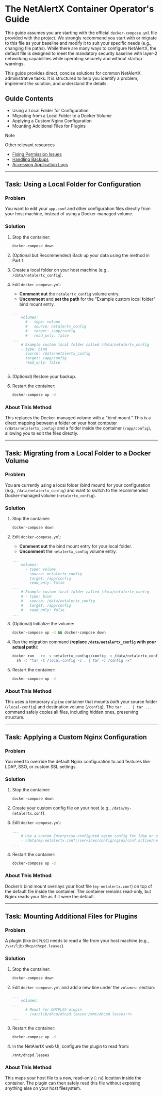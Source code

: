 # The NetAlertX Container Operator's Guide

This guide assumes you are starting with the official `docker-compose.yml` file provided with the project. We strongly recommend you start with or migrate to this file as your baseline and modify it to suit your specific needs (e.g., changing file paths). While there are many ways to configure NetAlertX, the default file is designed to meet the mandatory security baseline with layer-2 networking capabilities while operating securely and without startup warnings.

This guide provides direct, concise solutions for common NetAlertX administrative tasks. It is structured to help you identify a problem, implement the solution, and understand the details.

## Guide Contents
 
- Using a Local Folder for Configuration  
- Migrating from a Local Folder to a Docker Volume  
- Applying a Custom Nginx Configuration  
- Mounting Additional Files for Plugins  


> [!NOTE]
>
>  Other relevant resources
>  - [Fixing Permission Issues](./FILE_PERMISSIONS.md)
>  - [Handling Backups](./BACKUPS.md)
>  - [Accessing Application Logs](./LOGGING.md)

---

## Task: Using a Local Folder for Configuration

### Problem

You want to edit your `app.conf` and other configuration files directly from your host machine, instead of using a Docker-managed volume.

### Solution

1. Stop the container:

   ```bash
   docker-compose down
   ```
2. (Optional but Recommended) Back up your data using the method in Part 1.
3. Create a local folder on your host machine (e.g., `/data/netalertx_config`).
4. Edit `docker-compose.yml`:

   * **Comment out** the `netalertx_config` volume entry.
   * **Uncomment** and **set the path** for the "Example custom local folder" bind mount entry.

   ```yaml
   ...
       volumes:
         # - type: volume
         #   source: netalertx_config
         #   target: /app/config
         #   read_only: false
   ...
       # Example custom local folder called /data/netalertx_config
       - type: bind
         source: /data/netalertx_config
         target: /app/config
         read_only: false
   ...
   ```
5. (Optional) Restore your backup.
6. Restart the container:

   ```bash
   docker-compose up -d
   ```

### About This Method

This replaces the Docker-managed volume with a "bind mount." This is a direct mapping between a folder on your host computer (`/data/netalertx_config`) and a folder inside the container (`/app/config`), allowing you to edit the files directly.

---

## Task: Migrating from a Local Folder to a Docker Volume

### Problem

You are currently using a local folder (bind mount) for your configuration (e.g., `/data/netalertx_config`) and want to switch to the recommended Docker-managed volume (`netalertx_config`).

### Solution

1. Stop the container:

   ```bash
   docker-compose down
   ```
2. Edit `docker-compose.yml`:

   * **Comment out** the bind mount entry for your local folder.
   * **Uncomment** the `netalertx_config` volume entry.

   ```yaml
   ...
       volumes:
         - type: volume
           source: netalertx_config
           target: /app/config
           read_only: false
   ...
       # Example custom local folder called /data/netalertx_config
       # - type: bind
       #   source: /data/netalertx_config
       #   target: /app/config
       #   read_only: false
   ...
   ```
3. (Optional) Initialize the volume:

   ```bash
   docker-compose up -d && docker-compose down
   ```
4. Run the migration command (**replace `/data/netalertx_config` with your actual path**):

   ```bash
   docker run --rm -v netalertx_config:/config -v /data/netalertx_config:/local-config alpine \
     sh -c "tar -C /local-config -c . | tar -C /config -x"
   ```
5. Restart the container:

   ```bash
   docker-compose up -d
   ```

### About This Method

This uses a temporary `alpine` container that mounts *both* your source folder (`/local-config`) and destination volume (`/config`). The `tar ... | tar ...` command safely copies all files, including hidden ones, preserving structure.

---

## Task: Applying a Custom Nginx Configuration

### Problem

You need to override the default Nginx configuration to add features like LDAP, SSO, or custom SSL settings.

### Solution

1. Stop the container:

   ```bash
   docker-compose down
   ```
2. Create your custom config file on your host (e.g., `/data/my-netalertx.conf`).
3. Edit `docker-compose.yml`:

   ```yaml
   ...
       # Use a custom Enterprise-configured nginx config for ldap or other settings
       - /data/my-netalertx.conf:/services/config/nginx/conf.active/netalertx.conf:ro
   ...
   ```
4. Restart the container:

   ```bash
   docker-compose up -d
   ```

### About This Method

Docker’s bind mount overlays your host file (`my-netalertx.conf`) on top of the default file inside the container. The container remains read-only, but Nginx reads your file as if it were the default.

---

## Task: Mounting Additional Files for Plugins

### Problem

A plugin (like `DHCPLSS`) needs to read a file from your host machine (e.g., `/var/lib/dhcp/dhcpd.leases`).

### Solution

1. Stop the container:

   ```bash
   docker-compose down
   ```
2. Edit `docker-compose.yml` and add a new line under the `volumes:` section:

   ```yaml
   ...
       volumes:
   ...
         # Mount for DHCPLSS plugin
         - /var/lib/dhcp/dhcpd.leases:/mnt/dhcpd.leases:ro
   ...
   ```
3. Restart the container:

   ```bash
   docker-compose up -d
   ```
4. In the NetAlertX web UI, configure the plugin to read from:

   ```
   /mnt/dhcpd.leases
   ```

### About This Method

This maps your host file to a new, read-only (`:ro`) location inside the container. The plugin can then safely read this file without exposing anything else on your host filesystem.


